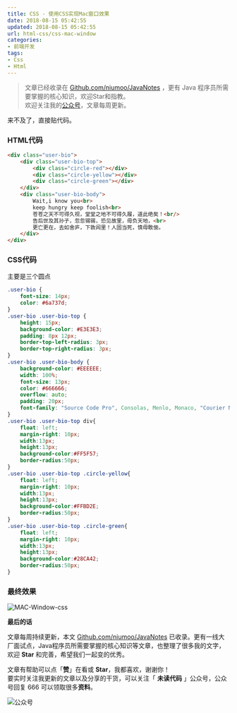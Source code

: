```yaml
---
title: CSS - 使用CSS实现Mac窗口效果
date: 2018-08-15 05:42:55
updated: 2018-08-15 05:42:55
url: html-css/css-mac-window
categories:
- 前端开发
tags:
- Css
- Html
---
```


> 文章已经收录在 [Github.com/niumoo/JavaNotes](https://github.com/niumoo/JavaNotes) ，更有 Java 程序员所需要掌握的核心知识，欢迎Star和指教。  
> 欢迎关注我的[公众号](https://github.com/niumoo/JavaNotes#%E5%85%AC%E4%BC%97%E5%8F%B7)，文章每周更新。


来不及了，直接贴代码。
### HTML代码

```html
<div class="user-bio">
	<div class="user-bio-top">
		<div class="circle-red"></div>
		<div class="circle-yellow"></div>
		<div class="circle-green"></div>
	</div>
	<div class="user-bio-body">
		Wait,i know you<br>
		keep hungry keep foolish<br>
		苍苍之天不可得久视，堂堂之地不可得久履，道此绝矣！<br/>
		告后世及其孙子，忽忽锡锡，恐见故里，毋负天地，<br>
		更亡更在，去如舍庐，下敦闾里！人固当死，慎毋敢佞。
	</div>
</div>
```
<!-- more -->
### CSS代码
主要是三个圆点
```css
.user-bio {
    font-size: 14px;
    color: #6a737d;
}
.user-bio .user-bio-top {
    height: 15px;
    background-color: #E3E3E3;
    padding: 8px 12px;
    border-top-left-radius: 3px;
    border-top-right-radius: 3px;
}
.user-bio .user-bio-body {
    background-color: #EEEEEE;
    width: 100%;
    font-size: 13px;
    color: #666666;
    overflow: auto;
    padding: 20px;
    font-family: "Source Code Pro", Consolas, Menlo, Monaco, "Courier New", monospace;
}
.user-bio .user-bio-top div{
    float: left;
    margin-right: 10px;
    width:13px;
    height:13px;
    background-color:#FF5F57;
    border-radius:50px;
}
.user-bio .user-bio-top .circle-yellow{
    float: left;
    margin-right: 10px;
    width:13px;
    height:13px;
    background-color:#FFBD2E;
    border-radius:50px;
}
.user-bio .user-bio-top .circle-green{
    float: left;
    margin-right: 10px;
    width:13px;
    height:13px;
    background-color:#28CA42;
    border-radius:50px;
}
```
### 最终效果
![MAC-Window-css](https://cdn.jsdelivr.net/gh/niumoo/cdn-assets/2019/1f2dd02d503fcd77d79e41a208349c59.jpg)

**最后的话**

文章每周持续更新，本文 [Github.com/niumoo/JavaNotes](https://github.com/niumoo/JavaNotes) 已收录。更有一线大厂面试点，Java程序员所需要掌握的核心知识等文章，也整理了很多我的文字，欢迎 **Star** 和完善，希望我们一起变的优秀。

文章有帮助可以点「**赞**」在看或 **Star**，我都喜欢，谢谢你！  
要实时关注我更新的文章以及分享的干货，可以关注「 **未读代码** 」公众号，公众号回复 666 可以领取很多**资料**。

![公众号](https://cdn.jsdelivr.net/gh/niumoo/cdn-assets@439f6a5f6bd130e2aec56f3527656d6edb487b91/webinfo/weixin-public.jpg)